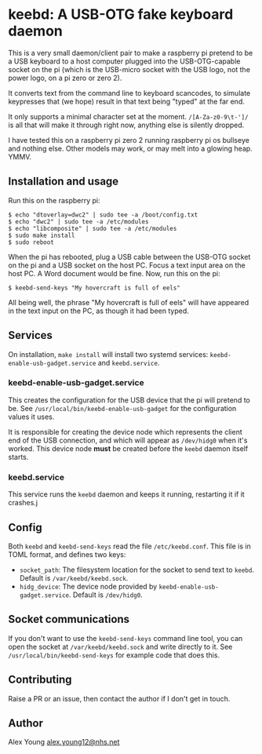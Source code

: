 # keebd: A USB-OTG fake keyboard daemon

This is a very small daemon/client pair to make a raspberry pi pretend
to be a USB keyboard to a host computer plugged into the
USB-OTG-capable socket on the pi (which is the USB-micro socket with
the USB logo, not the power logo, on a pi zero or zero 2).

It converts text from the command line to keyboard scancodes, to
simulate keypresses that (we hope) result in that text being "typed"
at the far end.

It only supports a minimal character set at the moment.
`/[A-Za-z0-9\t-']/` is all that will make it through right now,
anything else is silently dropped.

I have tested this on a raspberry pi zero 2 running raspberry pi os
bullseye and nothing else. Other models may work, or may melt into a
glowing heap.  YMMV.

## Installation and usage

Run this on the raspberry pi:

```
$ echo "dtoverlay=dwc2" | sudo tee -a /boot/config.txt
$ echo "dwc2" | sudo tee -a /etc/modules
$ echo "libcomposite" | sudo tee -a /etc/modules
$ sudo make install
$ sudo reboot
```

When the pi has rebooted, plug a USB cable between the USB-OTG socket
on the pi and a USB socket on the host PC.  Focus a text input area on
the host PC. A Word document would be fine.  Now, run this on the pi:

```
$ keebd-send-keys "My hovercraft is full of eels"
```

All being well, the phrase "My hovercraft is full of eels" will have
appeared in the text input on the PC, as though it had been typed.


## Services

On installation, `make install` will install two systemd services:
`keebd-enable-usb-gadget.service` and `keebd.service`.

### keebd-enable-usb-gadget.service

This creates the configuration for the USB device that the pi will
pretend to be.  See `/usr/local/bin/keebd-enable-usb-gadget` for the
configuration values it uses.

It is responsible for creating the device node which represents the
client end of the USB connection, and which will appear as
`/dev/hidg0` when it's worked.  This device node **must** be created
before the `keebd` daemon itself starts.

### keebd.service

This service runs the `keebd` daemon and keeps it running, restarting
it if it crashes.j

## Config

Both `keebd` and `keebd-send-keys` read the file `/etc/keebd.conf`.
This file is in TOML format, and defines two keys:

- `socket_path`: The filesystem location for the socket to send text
  to `keebd`.  Default is `/var/keebd/keebd.sock`.
- `hidg_device`: The device node provided by
  `keebd-enable-usb-gadget.service`.  Default is `/dev/hidg0`.

## Socket communications

If you don't want to use the `keebd-send-keys` command line tool, you
can open the socket at `/var/keebd/keebd.sock` and write directly to
it.  See `/usr/local/bin/keebd-send-keys` for example code that does
this.

## Contributing

Raise a PR or an issue, then contact the author if I don't get in
touch.

## Author

Alex Young <alex.young12@nhs.net>
